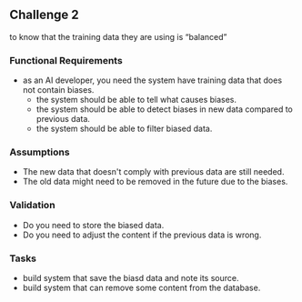## Challenge 2
to know that the training data they are using is “balanced”

### Functional Requirements
- as an AI developer, you need the system have training data that does not contain biases.
  + the system should be able to tell what causes biases.
  + the system should be able to detect biases in new data compared to previous data.
  + the system should be able to filter biased data.

### Assumptions 
- The new data that doesn't comply with previous data are still needed.
- The old data might need to be removed in the future due to the biases.

### Validation
- Do you need to store the biased data.
- Do you need to adjust the content if the previous data is wrong.

### Tasks
- build system that save the biasd data and note its source.
- build system that can remove some content from the database.